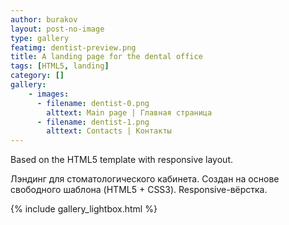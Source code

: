 ```yaml
---
author: burakov
layout: post-no-image
type: gallery
featimg: dentist-preview.png
title: A landing page for the dental office
tags: [HTML5, landing]
category: []
gallery:
    - images:
      - filename: dentist-0.png
        alttext: Main page | Главная страница
      - filename: dentist-1.png
        alttext: Contacts | Контакты
---
```


Based on the HTML5 template with responsive layout.
<!--more-->

Лэндинг для стоматологического кабинета.
Создан на основе свободного шаблона (HTML5 + CSS3). Responsive-вёрстка.

{% include gallery_lightbox.html %}